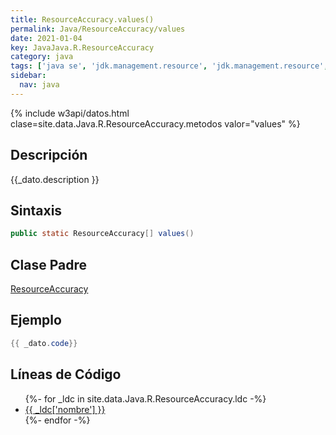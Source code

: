 ```yaml
---
title: ResourceAccuracy.values()
permalink: Java/ResourceAccuracy/values
date: 2021-01-04
key: JavaJava.R.ResourceAccuracy
category: java
tags: ['java se', 'jdk.management.resource', 'jdk.management.resource', 'metodo java', '8u40']
sidebar: 
  nav: java
---
```


{% include w3api/datos.html clase=site.data.Java.R.ResourceAccuracy.metodos valor="values" %}

## Descripción
{{_dato.description }}

## Sintaxis
~~~java
public static ResourceAccuracy[] values()
~~~

## Clase Padre
[ResourceAccuracy](/Java/ResourceAccuracy/)

## Ejemplo
~~~java
{{ _dato.code}}
~~~

## Líneas de Código
<ul>
{%- for _ldc in site.data.Java.R.ResourceAccuracy.ldc -%}
   <li>
       <a href="{{_ldc['url'] }}">{{ _ldc['nombre'] }}</a>
   </li>
{%- endfor -%}
</ul>
